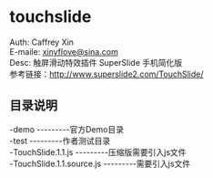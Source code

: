 # touchslide
Auth: Caffrey Xin<br>
E-maile: xinyflove@sina.com<br>
Desc: 触屏滑动特效插件 SuperSlide 手机简化版<br>
参考链接：http://www.superslide2.com/TouchSlide/

## 目录说明
-demo     			   		  ---------官方Demo目录<br>
-test     			   		  ---------作者测试目录<br>
-TouchSlide.1.1.js     		  ---------压缩版需要引入js文件<br>
-TouchSlide.1.1.source.js     ---------需要引入js文件<br>
